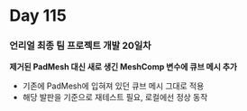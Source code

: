 # Day 115

### 언리얼 최종 팀 프로젝트 개발 20일차

**제거된 PadMesh 대신 새로 생긴 MeshComp 변수에 큐브 메시 추가**

- 기존에 PadMesh에 입혀져 있던 큐브 메시 그대로 적용
- 해당 발판을 기준으로 재테스트 필요, 로컬에선 정상 동작






